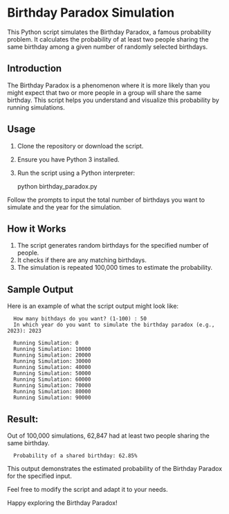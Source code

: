 # Birthday Paradox Simulation
This Python script simulates the Birthday Paradox, a famous probability problem. It calculates the probability of at least two people sharing the same birthday among a given number of randomly selected birthdays.

## Introduction
The Birthday Paradox is a phenomenon where it is more likely than you might expect that two or more people in a group will share the same birthday. This script helps you understand and visualize this probability by running simulations.

## Usage
1. Clone the repository or download the script.

2. Ensure you have Python 3 installed.

3. Run the script using a Python interpreter:

      python birthday_paradox.py

Follow the prompts to input the total number of birthdays you want to simulate and the year for the simulation.

## How it Works
1. The script generates random birthdays for the specified number of people.
2. It checks if there are any matching birthdays.
3. The simulation is repeated 100,000 times to estimate the probability.

## Sample Output
Here is an example of what the script output might look like:

      How many bithdays do you want? (1-100) : 50
      In which year do you want to simulate the birthday paradox (e.g., 2023): 2023

      Running Simulation: 0
      Running Simulation: 10000
      Running Simulation: 20000
      Running Simulation: 30000
      Running Simulation: 40000
      Running Simulation: 50000
      Running Simulation: 60000
      Running Simulation: 70000
      Running Simulation: 80000
      Running Simulation: 90000

## Result:
Out of 100,000 simulations, 62,847 had at least two people sharing the same birthday.

      Probability of a shared birthday: 62.85%
This output demonstrates the estimated probability of the Birthday Paradox for the specified input.

Feel free to modify the script and adapt it to your needs.

Happy exploring the Birthday Paradox!